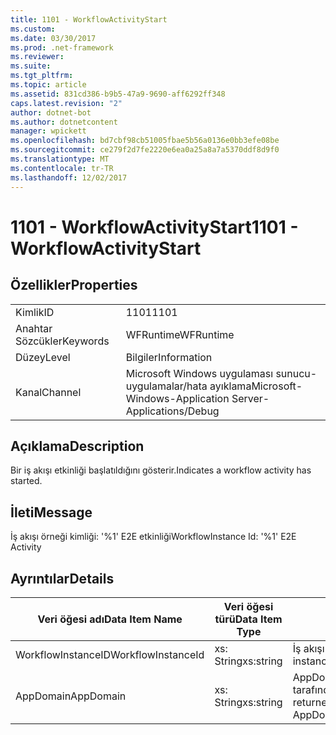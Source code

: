 ```yaml
---
title: 1101 - WorkflowActivityStart
ms.custom: 
ms.date: 03/30/2017
ms.prod: .net-framework
ms.reviewer: 
ms.suite: 
ms.tgt_pltfrm: 
ms.topic: article
ms.assetid: 831cd386-b9b5-47a9-9690-aff6292ff348
caps.latest.revision: "2"
author: dotnet-bot
ms.author: dotnetcontent
manager: wpickett
ms.openlocfilehash: bd7cbf98cb51005fbae5b56a0136e0bb3efe08be
ms.sourcegitcommit: ce279f2d7fe2220e6ea0a25a8a7a5370ddf8d9f0
ms.translationtype: MT
ms.contentlocale: tr-TR
ms.lasthandoff: 12/02/2017
---
```

# <a name="1101---workflowactivitystart"></a><span data-ttu-id="8b0ad-102">1101 - WorkflowActivityStart</span><span class="sxs-lookup"><span data-stu-id="8b0ad-102">1101 - WorkflowActivityStart</span></span>
## <a name="properties"></a><span data-ttu-id="8b0ad-103">Özellikler</span><span class="sxs-lookup"><span data-stu-id="8b0ad-103">Properties</span></span>  
  
|||  
|-|-|  
|<span data-ttu-id="8b0ad-104">Kimlik</span><span class="sxs-lookup"><span data-stu-id="8b0ad-104">ID</span></span>|<span data-ttu-id="8b0ad-105">1101</span><span class="sxs-lookup"><span data-stu-id="8b0ad-105">1101</span></span>|  
|<span data-ttu-id="8b0ad-106">Anahtar Sözcükler</span><span class="sxs-lookup"><span data-stu-id="8b0ad-106">Keywords</span></span>|<span data-ttu-id="8b0ad-107">WFRuntime</span><span class="sxs-lookup"><span data-stu-id="8b0ad-107">WFRuntime</span></span>|  
|<span data-ttu-id="8b0ad-108">Düzey</span><span class="sxs-lookup"><span data-stu-id="8b0ad-108">Level</span></span>|<span data-ttu-id="8b0ad-109">Bilgiler</span><span class="sxs-lookup"><span data-stu-id="8b0ad-109">Information</span></span>|  
|<span data-ttu-id="8b0ad-110">Kanal</span><span class="sxs-lookup"><span data-stu-id="8b0ad-110">Channel</span></span>|<span data-ttu-id="8b0ad-111">Microsoft Windows uygulaması sunucu-uygulamalar/hata ayıklama</span><span class="sxs-lookup"><span data-stu-id="8b0ad-111">Microsoft-Windows-Application Server-Applications/Debug</span></span>|  
  
## <a name="description"></a><span data-ttu-id="8b0ad-112">Açıklama</span><span class="sxs-lookup"><span data-stu-id="8b0ad-112">Description</span></span>  
 <span data-ttu-id="8b0ad-113">Bir iş akışı etkinliği başlatıldığını gösterir.</span><span class="sxs-lookup"><span data-stu-id="8b0ad-113">Indicates a workflow activity has started.</span></span>  
  
## <a name="message"></a><span data-ttu-id="8b0ad-114">İleti</span><span class="sxs-lookup"><span data-stu-id="8b0ad-114">Message</span></span>  
 <span data-ttu-id="8b0ad-115">İş akışı örneği kimliği: '%1' E2E etkinliği</span><span class="sxs-lookup"><span data-stu-id="8b0ad-115">WorkflowInstance Id: '%1' E2E Activity</span></span>  
  
## <a name="details"></a><span data-ttu-id="8b0ad-116">Ayrıntılar</span><span class="sxs-lookup"><span data-stu-id="8b0ad-116">Details</span></span>  
  
|<span data-ttu-id="8b0ad-117">Veri öğesi adı</span><span class="sxs-lookup"><span data-stu-id="8b0ad-117">Data Item Name</span></span>|<span data-ttu-id="8b0ad-118">Veri öğesi türü</span><span class="sxs-lookup"><span data-stu-id="8b0ad-118">Data Item Type</span></span>|<span data-ttu-id="8b0ad-119">Açıklama</span><span class="sxs-lookup"><span data-stu-id="8b0ad-119">Description</span></span>|  
|--------------------|--------------------|-----------------|  
|<span data-ttu-id="8b0ad-120">WorkflowInstanceID</span><span class="sxs-lookup"><span data-stu-id="8b0ad-120">WorkflowInstanceId</span></span>|<span data-ttu-id="8b0ad-121">xs: String</span><span class="sxs-lookup"><span data-stu-id="8b0ad-121">xs:string</span></span>|<span data-ttu-id="8b0ad-122">İş akışı örneği kimliği.</span><span class="sxs-lookup"><span data-stu-id="8b0ad-122">The workflow instance id.</span></span>|  
|<span data-ttu-id="8b0ad-123">AppDomain</span><span class="sxs-lookup"><span data-stu-id="8b0ad-123">AppDomain</span></span>|<span data-ttu-id="8b0ad-124">xs: String</span><span class="sxs-lookup"><span data-stu-id="8b0ad-124">xs:string</span></span>|<span data-ttu-id="8b0ad-125">AppDomain.CurrentDomain.FriendlyName tarafından döndürülen dize.</span><span class="sxs-lookup"><span data-stu-id="8b0ad-125">The string returned by AppDomain.CurrentDomain.FriendlyName.</span></span>|
